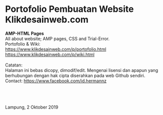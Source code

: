 # Portofolio Pembuatan Website Klikdesainweb.com
<b>AMP-HTML Pages</b><br />
All about website; AMP pages, CSS and Trial-Error.<br />
Portofolio & Wiki:<br />
https://www.klikdesainweb.com/p/portofolio.html<br />
https://www.klikdesainweb.com/p/wiki.html<br />
<br />
Catatan:<br />
Halaman ini bebas dicopy, dimodif/edit. Mengenai lisensi dan apapun yang berhubungan dengan hak cipta diserahkan pada web Github sendiri.<br />
Contact: https://www.facebook.com/id.hermannz<br />
<br /><br /><br /><br />
Lampung, 2 Oktober 2019
